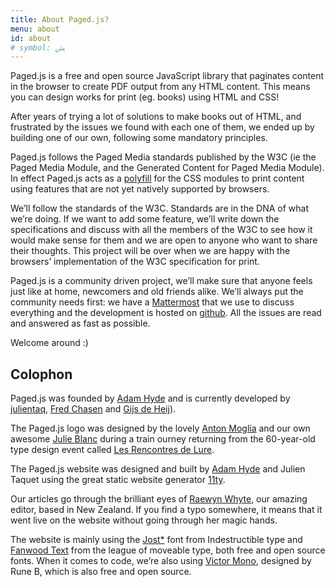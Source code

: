 ```yaml
---
title: About Paged.js?
menu: about
id: about
# symbol: ﺶ
---
```


Paged.js is a free and open source JavaScript library that paginates content in the browser to create PDF output from any HTML content. This means you can design works for print (eg. books) using HTML and CSS!

After years of trying a lot of solutions to make books out of HTML, and frustrated by the issues we found with each one of them, we ended up by building one of our own, following some mandatory principles.

Paged.js follows the Paged Media standards published by the W3C (ie the Paged Media Module, and the Generated Content for Paged Media Module). In effect Paged.js acts as a [polyfill](<https://en.wikipedia.org/wiki/Polyfill_(programming)>) for the CSS modules to print content using features that are not yet natively supported by browsers.



We’ll follow the standards of the W3C. Standards are in the DNA of what we’re doing. If we want to add some feature, we’ll write down the specifications and discuss with all the members of the W3C to see how it would make sense for them and we are open to anyone who want to share their thoughts. This project will be over when we are happy with the browsers’ implementation of the W3C specification for print.

Paged.js is a community driven project, we’ll make sure that anyone feels just like at home, newcomers and old friends alike. We’ll always put the community needs first: we have a [Mattermost](https://mattermost.coko.foundation) that we use to discuss everything and the development is hosted on [github](https://github.com/pagedjs/). All the issues are read and answered as fast as possible.

Welcome around :)

## Colophon

Paged.js was founded by [Adam Hyde](https://www.adamhyde.net) and is currently developed by [julientaq](julientaq.fr), [Fred Chasen](http://fchasen.com/) and [Gijs de Heij](https://de-heij.com/)).

The Paged.js logo was designed by the lovely [Anton Moglia](http://moglia.fr/) and our own awesome [Julie Blanc](http://julie-blanc.fr) during a train ourney returning from the 60-year-old type design event called [Les Rencontres de Lure](http://delure.org).

The Paged.js website was designed and built by [Adam Hyde](https://www.adamhyde.net) and Julien Taquet using the great static website generator [11ty](https://11ty.dev/).

Our articles go through the brilliant eyes of [Raewyn Whyte](https://allmyownwords.wordpress.com/), our amazing editor, based in New Zealand. If you find a typo somewhere, it means that it went live on the website without going through her magic hands.

The website is mainly using the [Jost\*](https://indestructibletype.com/Jost.html) font from Indestructible type and [Fanwood Text](https://www.theleagueofmoveabletype.com/fanwood) from the league of moveable type, both free and open source fonts. When it comes to code, we’re also using [Victor Mono](https://rubjo.github.io/victor-mono/), designed by Rune B, which is also free and open source.
